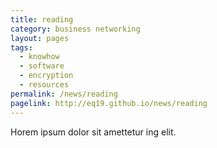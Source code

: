 ```yaml
---
title: reading
category: business networking
layout: pages
tags:
  - knowhow
  - software
  - encryption
  - resources
permalink: /news/reading
pagelink: http://eq19.github.io/news/reading
---
```

Horem ipsum dolor sit amettetur ing elit. 
